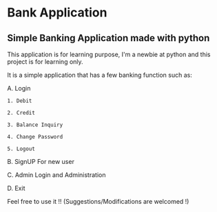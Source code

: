 # Bank Application

## Simple Banking Application made with python

This application is for learning purpose, I'm a newbie at python and this project is for learning only.

It is a simple application that has a few banking function such as:

A. Login

    1. Debit 
    
    2. Credit
    
    3. Balance Inquiry
    
    4. Change Password
    
    5. Logout

B. SignUP For new user

C. Admin Login and Administration 

D. Exit

Feel free to use it !! (Suggestions/Modifications are welcomed !)
